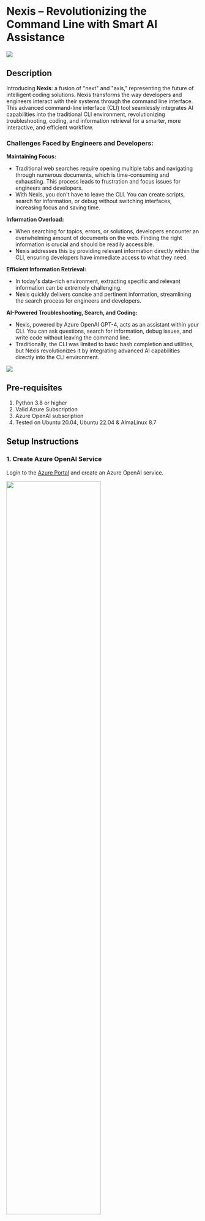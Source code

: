 # Nexis – Revolutionizing the Command Line with Smart AI Assistance

<img src="https://github.com/vinil-v/nexis/blob/main/images/nexis_updated_logo.png" >

## Description
Introducing **Nexis**: a fusion of "next" and "axis," representing the future of intelligent coding solutions. Nexis transforms the way developers and engineers interact with their systems through the command line interface. This advanced command-line interface (CLI) tool seamlessly integrates AI capabilities into the traditional CLI environment, revolutionizing troubleshooting, coding, and information retrieval for a smarter, more interactive, and efficient workflow.

### Challenges Faced by Engineers and Developers:

**Maintaining Focus:**
- Traditional web searches require opening multiple tabs and navigating through numerous documents, which is time-consuming and exhausting. This process leads to frustration and focus issues for engineers and developers.
- With Nexis, you don't have to leave the CLI. You can create scripts, search for information, or debug without switching interfaces, increasing focus and saving time.

**Information Overload:**
- When searching for topics, errors, or solutions, developers encounter an overwhelming amount of documents on the web. Finding the right information is crucial and should be readily accessible.
- Nexis addresses this by providing relevant information directly within the CLI, ensuring developers have immediate access to what they need.

**Efficient Information Retrieval:**
- In today's data-rich environment, extracting specific and relevant information can be extremely challenging.
- Nexis quickly delivers concise and pertinent information, streamlining the search process for engineers and developers.

**AI-Powered Troubleshooting, Search, and Coding:**
- Nexis, powered by Azure OpenAI GPT-4, acts as an assistant within your CLI. You can ask questions, search for information, debug issues, and write code without leaving the command line.
- Traditionally, the CLI was limited to basic bash completion and utilities, but Nexis revolutionizes it by integrating advanced AI capabilities directly into the CLI environment.

<img src="https://github.com/vinil-v/nexis/blob/main/images/nexis_demo.gif" >

## Pre-requisites
1. Python 3.8 or higher
2. Valid Azure Subscription
3. Azure OpenAI subscription
4. Tested on Ubuntu 20.04, Ubuntu 22.04 & AlmaLinux 8.7

## Setup Instructions

### 1. Create Azure OpenAI Service
Login to the [Azure Portal](https://portal.azure.com/) and create an Azure OpenAI service. 

<img src="https://github.com/vinil-v/nexis/blob/main/images/AzureOpenAIService.png" width="70%" height="70%">

Obtain the Keys and Endpoint from the resource management section. This information is needed to build Nexis.

<img src="https://github.com/vinil-v/nexis/blob/main/images/enpoints_api.png" width="50%" height="50%">

### 2. Configure `openai_config.json`
Create an `openai_config.json` file in your home directory with the obtained information:
```json
{
    "api_base": "https://nexisproject.openai.azure.com/",
    "api_version": "2023-03-15-preview",
    "api_key": "your-api-key",
    "deployment_name": "gpt-4"
}
```

### 3. Deploy Base Model in Azure AI Studio
Login to [Azure AI Studio](https://ai.azure.com/) and deploy a Base model for Nexis:
- Go to the deployment option.
- Select Deploy model → Select model → Select gpt-35-turbo and confirm.
- Update the deployment name in `openai_config.json` if necessary.

<img src="https://github.com/vinil-v/nexis/blob/main/images/model_deployment.png">


<img src="https://github.com/vinil-v/nexis/blob/main/images/model_deployment_final.png"  width="50%" height="50%">

### 4. Install Nexis
Clone the repository, change the directory, and set up Nexis:
```bash
git clone https://github.com/vinil-v/nexis.git
cd nexis/
sudo chmod +x setup_nexis.py
sudo ./setup_nexis.py
```
Note: In RHEL-based systems like AlmaLinux, ensure the shebang (`#!/usr/bin/env python3.8`) in both `nexis` and `setup_nexis.py` scripts points to Python 3.8. Additionally, run `pip3.8 install --user openai==0.28` if needed.

### 5. Run Nexis
Ensure the `openai_config.json` file is in the home directory. Run Nexis using the following command:
```bash
nexis
```

## Example Usage

### Help Command
```bash
vinil@vinilhackmachine2:~$ nexis -h
------------------------------------------------------------------------------------------------------------------------

WARNING: This response is generated by Nexis, a GPT-4 based model. Please verify the information provided and use it as a guideline. AI-generated responses may not always be fully accurate or complete.

------------------------------------------------------------------------------------------------------------------------

usage: nexis [-h] {ib,gpu,slurm,openpbs,mpi,scripts,logs,vmsku,error,others,linux,ai} query

Generate Nexis response using Azure OpenAI Service

positional arguments:
  {ib,gpu,slurm,openpbs,mpi,scripts,logs,vmsku,error,others,linux,ai}
                        Nexis response
  query                 The query to generate a response for

options:
  -h, --help            show this help message and exit
```

### Generate SLURM Job Script
```bash
vinil@vinilhackmachine2:~$ nexis slurm "create a job script for testing slurm job scheduling in 2 nodes"
------------------------------------------------------------------------------------------------------------------------

WARNING: This response is generated by Nexis, a GPT-4 based model. Please verify the information provided and use it as a guideline. AI-generated responses may not always be fully accurate or complete.

------------------------------------------------------------------------------------------------------------------------

Response:
Sure, here is a basic example of a Slurm job script that will run a job on 2 nodes. This script will execute a simple command, but you can replace it with your own code or script.

```bash
#!/bin/bash

#SBATCH --job-name=test_job      # Job name
#SBATCH --nodes=2               # Request two nodes
#SBATCH --ntasks-per-node=1     # Number of tasks per node
#SBATCH --time=00:05:00         # Expected run time (hh:mm:ss)
#SBATCH --output=test_job.out   # Name of the output file

module load slurm

# Print some information about the job to STDOUT
echo "Starting slurm job on $(hostname)"
echo "Running on $SLURM_NODELIST"

# Replace the following line with your own code
srun hostname
```

You can submit this job to Slurm with the `sbatch` command:

```bash
sbatch test_job.sh
```

This script will request two nodes, run a single task on each node, and limit the job's runtime to five minutes. It will print the hostname of the machine it's running on and the list of nodes allocated for the job. Finally, it will run the `hostname` command on each node using `srun`, which distributes the tasks among the allocated nodes.

```

### Generate Tensorflow MNIST Code

```bash
vinil@vinilhackmachine2:~$ nexis ai "create a mnist code using tensorflow"
------------------------------------------------------------------------------------------------------------------------

WARNING: This response is generated by Nexis, a GPT-4 based model. Please verify the information provided and use it as a guideline. AI-generated responses may not always be fully accurate or complete.

------------------------------------------------------------------------------------------------------------------------

Response:
Sure, here is a simple example of a code to create a MNIST classifier using TensorFlow. This example uses the tf.keras API, which is a high-level API to build and train models in TensorFlow.

```python
import tensorflow as tf
from tensorflow.keras.datasets import mnist

# Load MNIST dataset
(train_images, train_labels), (test_images, test_labels) = mnist.load_data()

# Normalize pixel values to be between 0 and 1
train_images, test_images = train_images / 255.0, test_images / 255.0

# Build the tf.keras.Sequential model by stacking layers
model = tf.keras.models.Sequential([
  tf.keras.layers.Flatten(input_shape=(28, 28)),
  tf.keras.layers.Dense(128, activation='relu'),
  tf.keras.layers.Dropout(0.2),
  tf.keras.layers.Dense(10)
])

# Choose an optimizer and loss function for training
loss_fn = tf.keras.losses.SparseCategoricalCrossentropy(from_logits=True)
model.compile(optimizer='adam', loss=loss_fn, metrics=['accuracy'])

# Train and evaluate the model
model.fit(train_images, train_labels, epochs=5)
model.evaluate(test_images,  test_labels, verbose=2)
```

This code will train a simple neural network on the MNIST dataset for 5 epochs. The model structure is quite simple, just a flatten layer to transform the 2D 28x28 pixel image to 1D 784 pixel, a dense layer with 128 neurons and 'relu' activation function, a dropout layer for regularization and a final dense layer with 10 neurons (as there are 10 classes in MNIST).

Please note that you may need to adjust the parameters like number of epochs, layers, neurons in the layer, etc. based on your specific use case to achieve the best performance.

### Check NVIDIA GPU Usage
```bash
vinil@vinilhackmachine2:~$ nexis gpu "how to check nvidia gpu usage via command line in linux"
------------------------------------------------------------------------------------------------------------------------

WARNING: This response is generated by Nexis, an GPT-4 based model. Please verify the information provided and use it as a guideline. AI-generated responses may not always be fully accurate or complete.

------------------------------------------------------------------------------------------------------------------------

Response:
You can check NVIDIA GPU usage via command line in Linux using the "nvidia-smi" command. This command provides information about the GPU utilization, memory usage, temperature, and more.

Here's the basic usage:

1. Open a terminal.
2. Type `nvidia-smi` and press Enter.

This will display a table with several columns including GPU name, memory usage, GPU utilization and more.

If you want to monitor your GPU usage in real-time, you can use the `watch` command in combination with `nvidia-smi`:

1. Open a terminal.
2. Type `watch -n 1 nvidia-smi` and press Enter.

This will refresh the `nvidia-smi` output every second, allowing you to monitor your GPU usage in real-time.

Remember, you need to have the NVIDIA drivers and the `nvidia-smi` tool installed on your system to use these commands.
```

Nexis simplifies troubleshooting, coding, and information retrieval by providing intelligent, AI-driven support directly through the command line. It is a valuable tool for HPC and AI engineers, streamlining their workflows and enhancing productivity.
 
